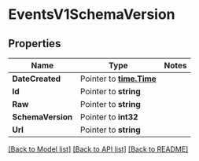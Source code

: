 # EventsV1SchemaVersion

## Properties
Name | Type | Notes
------------ | ------------- | -------------
**DateCreated** | Pointer to [**time.Time**](time.Time.md) | 
**Id** | Pointer to **string** | 
**Raw** | Pointer to **string** | 
**SchemaVersion** | Pointer to **int32** | 
**Url** | Pointer to **string** | 

[[Back to Model list]](../README.md#documentation-for-models) [[Back to API list]](../README.md#documentation-for-api-endpoints) [[Back to README]](../README.md)


